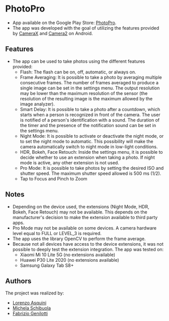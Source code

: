# PhotoPro

- App available on the Google Play Store: [PhotoPro](https://play.google.com/store/apps/details?id=com.project_photopro).
- The app was developed with the goal of utilizing the features provided by [CameraX](https://developer.android.com/training/camerax) and [Camera2](https://developer.android.com/training/camera2) on Android.

## Features

- The app can be used to take photos using the different features provided:
  - Flash: The flash can be on, off, automatic, or always on.
  - Frame Averaging: It is possible to take a photo by averaging multiple consecutive frames. The number of frames averaged to produce a single image can be set in the settings menu. The output resolution may be lower than the maximum resolution of the sensor (the resolution of the resulting image is the maximum allowed by the image analyzer).
  - Smart Delay: It is possible to take a photo after a countdown, which starts when a person is recognized in front of the camera. The user is notified of a person's identification with a sound. The duration of the timer and the presence of the notification sound can be set in the settings menu.
  - Night Mode: It is possible to activate or deactivate the night mode, or to set the night mode to automatic. This possibility will make the camera automatically switch to night mode in low-light conditions.
  - HDR, Bokeh, Face Retouch: Inside the settings menu, it is possible to decide whether to use an extension when taking a photo. If night mode is active, any other extension is not used.
  - Pro Mode: It is possible to take photos by setting the desired ISO and shutter speed. The maximum shutter speed allowed is 500 ms (1/2).
  - Tap to Focus and Pinch to Zoom

## Notes

  - Depending on the device used, the extensions (Night Mode, HDR, Bokeh, Face Retouch) may not be available. This depends on the manufacturer's decision to make the extension available to third party apps.
  - Pro Mode may not be available on some devices. A camera hardware level equal to FULL or LEVEL_3 is required.
  - The app uses the library OpenCV to perform the frame average.
  - Because not all devices have access to the device extensions, it was not possible to deeply test the extension integration. The app was tested on:
    - Xiaomi Mi 10 Lite 5G (no extensions available)
    - Huawei P30 Lite 2020 (no extensions available)
    - Samsung Galaxy Tab S8+

## Authors

The project was realized by: 
  - [Lorenzo Asquini](https://github.com/lorenzo-asquini)
  - [Michela Schibuola](https://github.com/michela-schibuola)
  - [Fabrizio Genilotti](https://github.com/Fabrifio)
